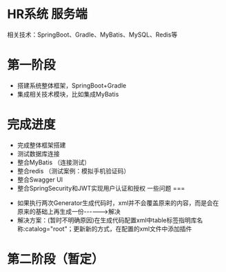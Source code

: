 HR系统 服务端
===
相关技术：SpringBoot、Gradle、MyBatis、MySQL、Redis等

第一阶段
===
   - 搭建系统整体框架，SpringBoot+Gradle
   - 集成相关技术模块，比如集成MyBatis
   
 完成进度
 ===
 - 完成整体框架搭建
 - 测试数据库连接
 - 整合MyBatis （连接测试）
 - 整合redis （测试案例：模拟手机验证码）
 - 整合Swagger UI
 - 整合SpringSecurity和JWT实现用户认证和授权
一些问题
===
 * 如果执行两次Generator生成代码时，xml并不会覆盖原来的内容，而是会在原来的基础上再生成一份------>解决
 * 解决方案：(暂时不明确原因)在生成代码配置xml中table标签指明库名称:catalog="root"；更新新的方式，在配置的xml文件中添加插件
  
第二阶段（暂定）
===